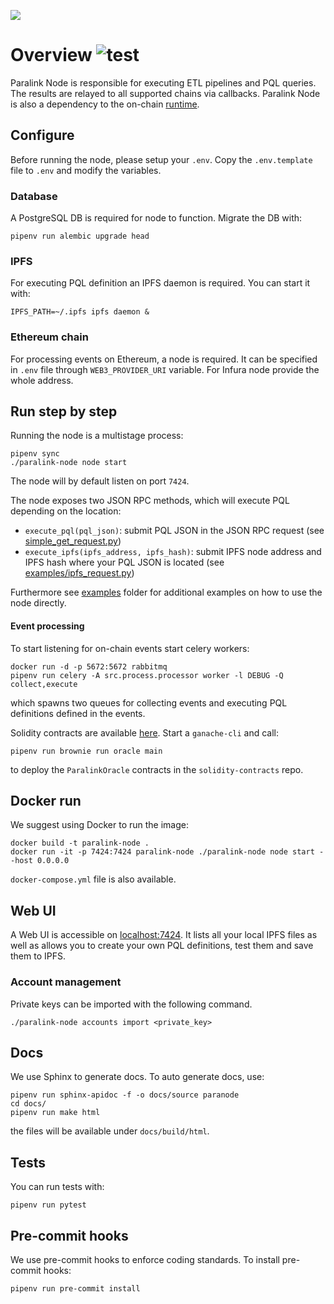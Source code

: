 ![](https://paralink.network/images/logo-sm-home.png)

# Overview ![test](https://github.com/paralink-network/paralink-node/workflows/.github/workflows/main.yml/badge.svg)

Paralink Node is responsible for executing ETL pipelines and PQL queries. The results are relayed to
all supported chains via callbacks. Paralink Node is also a dependency to the on-chain [runtime](https://github.com/paralink-network/paralink-substrate).

## Configure
Before running the node, please setup your `.env`. Copy the `.env.template` file to `.env` and modify the variables.

### Database

A PostgreSQL DB is required for node to function. Migrate the DB with:

```
pipenv run alembic upgrade head
```

### IPFS

For executing PQL definition an IPFS daemon is required. You can start it with:

```
IPFS_PATH=~/.ipfs ipfs daemon &
```

### Ethereum chain

For processing events on Ethereum, a node is required. It can be specified in `.env` file through `WEB3_PROVIDER_URI` variable. For Infura node provide the whole address.

## Run step by step

Running the node is a multistage process:

```
pipenv sync
./paralink-node node start
```

The node will by default listen on port `7424`.

The node exposes two JSON RPC methods, which will execute PQL depending on the location:
 - `execute_pql(pql_json)`: submit PQL JSON in the JSON RPC request (see [simple_get_request.py](examples/simple_get_request.py))
 - `execute_ipfs(ipfs_address, ipfs_hash)`: submit IPFS node address and IPFS hash where your PQL JSON is located (see [examples/ipfs_request.py](examples/ipfs_request.py))

Furthermore see [examples](examples) folder for additional examples on how to use the node directly.

#### Event processing

To start listening for on-chain events start celery workers:

```
docker run -d -p 5672:5672 rabbitmq
pipenv run celery -A src.process.processor worker -l DEBUG -Q collect,execute
```

which spawns two queues for collecting events and executing PQL definitions defined in the events.

Solidity contracts are available [here](https://github.com/paralink-network/solidity-contracts). Start a `ganache-cli` and call:

```
pipenv run brownie run oracle main
```

to deploy the `ParalinkOracle` contracts in the `solidity-contracts` repo.

## Docker run

We suggest using Docker to run the image:

```
docker build -t paralink-node .
docker run -it -p 7424:7424 paralink-node ./paralink-node node start --host 0.0.0.0
```

`docker-compose.yml` file is also available.


## Web UI

A Web UI is accessible on [localhost:7424](http://localhost:7424). It lists all your local IPFS files as well as allows you to create your own PQL definitions, test them and save them to IPFS.

### Account management

Private keys can be imported with the following command.

```
./paralink-node accounts import <private_key>
```

## Docs

We use Sphinx to generate docs. To auto generate docs, use:

```
pipenv run sphinx-apidoc -f -o docs/source paranode
cd docs/
pipenv run make html
```

the files will be available under `docs/build/html`.


## Tests

You can run tests with:

```
pipenv run pytest
```

## Pre-commit hooks

We use pre-commit hooks to enforce coding standards. To install pre-commit hooks:

```
pipenv run pre-commit install
```
